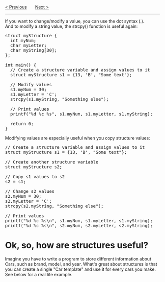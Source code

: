 <a href="/Structures/Copy.md">&lt; Previous</a>
&nbsp;&nbsp;&nbsp;&nbsp;&nbsp;
<a href="/Structures/Example.md">Next &gt;</a>
<hr>
If you want to change/modify a value, you can use the dot syntax (.).
<br>
And to modify a string value, the strcpy() function is useful again:
<pre>
struct myStructure {
  int myNum;
  char myLetter;
  char myString[30];
};<br>
int main() {
  // Create a structure variable and assign values to it
  struct myStructure s1 = {13, 'B', "Some text"};<br>
  // Modify values
  s1.myNum = 30;
  s1.myLetter = 'C';
  strcpy(s1.myString, "Something else");<br>
  // Print values
  printf("%d %c %s", s1.myNum, s1.myLetter, s1.myString);<br>
  return 0;
}
</pre>
Modifying values are especially useful when you copy structure values:
<pre>
// Create a structure variable and assign values to it
struct myStructure s1 = {13, 'B', "Some text"};<br>
// Create another structure variable
struct myStructure s2;<br>
// Copy s1 values to s2
s2 = s1;<br>
// Change s2 values
s2.myNum = 30;
s2.myLetter = 'C';
strcpy(s2.myString, "Something else");<br>
// Print values
printf("%d %c %s\n", s1.myNum, s1.myLetter, s1.myString);
printf("%d %c %s\n", s2.myNum, s2.myLetter, s2.myString);
</pre>
<h1>Ok, so, how are structures useful?</h1>
Imagine you have to write a program to store different information about Cars, such as brand, model, and year. What's great about structures is that you can create a single "Car template" and use it for every cars you make. See below for a real life example.

